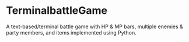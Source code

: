 # TerminalbattleGame
A text-based/terminal battle game with HP &amp; MP bars, multiple enemies &amp; party members, and items implemented using Python.

